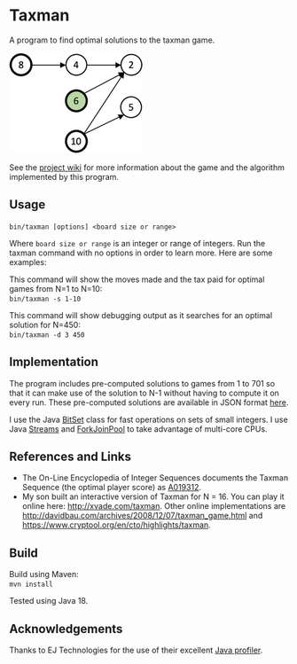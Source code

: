 # Taxman
A program to find optimal solutions to the taxman game.

![game 10 move 3](img/10.3.png)

See the [project wiki](https://github.com/bvchess/taxman/wiki) for more information about the game and the
algorithm implemented by this program.


## Usage
`bin/taxman [options] <board size or range>`  

Where `board size or range` is an integer or range of integers.  Run the taxman command with no options in order to
learn more.  Here are some examples:

This command will show the moves made and the tax paid for optimal games from N=1 to
N=10:  
    `bin/taxman -s 1-10`

This command will show debugging output as it searches for an optimal solution for N=450:  
    `bin/taxman -d 3 450`


## Implementation
The program includes pre-computed solutions to games from 1 to 701 so that it can make use of the solution to N-1
without having to compute it on every run.  These pre-computed solutions are available in JSON format
[here](src/main/resources/optimal.json).

I use the Java [BitSet](https://docs.oracle.com/en/java/javase/11/docs/api/java.base/java/util/BitSet.html) class for
fast operations on sets of small integers.  I use
Java [Streams](https://docs.oracle.com/en/java/javase/11/docs/api/java.base/java/util/stream/Stream.html)
and [ForkJoinPool](https://docs.oracle.com/en/java/javase/11/docs/api/java.base/java/util/concurrent/ForkJoinPool.html)
to take advantage of multi-core CPUs.

## References and Links
- The On-Line Encyclopedia of Integer Sequences documents the Taxman Sequence (the optimal player score)
as [A019312](https://oeis.org/A019312).
- My son built an interactive version of Taxman for N = 16.  You can play it online here: <http://xvade.com/taxman>.
Other online implementations are <http://davidbau.com/archives/2008/12/07/taxman_game.html> and
<https://www.cryptool.org/en/cto/highlights/taxman>.
  
## Build
Build using Maven:  
    `mvn install`  

Tested using Java 18.

## Acknowledgements
Thanks to EJ Technologies for the use of their excellent
[Java profiler](https://www.ej-technologies.com/products/jprofiler/overview.html).